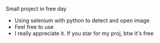 Small project in free day

- Using selenium with python to detect and open image
- Feel free to use
- I really appreciate it. If you star for my proj, btw it's free
